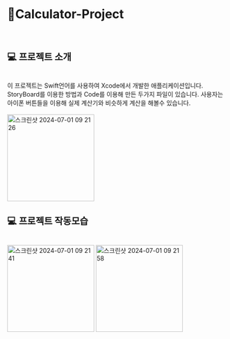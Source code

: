 # 📱Calculator-Project
<br>

## 💻 프로젝트 소개
<br>
이 프로젝트는 Swift언어를 사용하여 Xcode에서 개발한 애플리케이션입니다.<br>
StoryBoard를 이용한 방법과 Code를 이용해 만든 두가지 파일이 있습니다.
사용자는 아이폰 버튼들을 이용해 실제 계산기와 비슷하게 계산을 해볼수 있습니다.<br><br>

<img width="200" alt="스크린샷 2024-07-01 09 21 26" src="https://github.com/dbsghdz1/Calculator/assets/114382668/0d4d0181-82e2-4433-90aa-3c3afeb86c6d">

## 💻 프로젝트 작동모습
<br>
<img width="200" alt="스크린샷 2024-07-01 09 21 41" src="https://github.com/dbsghdz1/Calculator/assets/114382668/d8f1de74-1f6d-4400-95d6-788c5bca5e05">
<img width="200" alt="스크린샷 2024-07-01 09 21 58" src="https://github.com/dbsghdz1/Calculator/assets/114382668/4eb103fe-9d8d-4456-9c22-1f1148def042">
